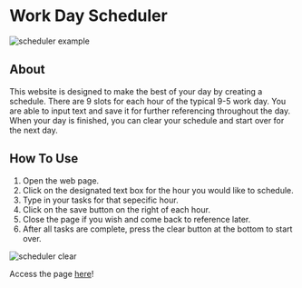 # Work Day Scheduler

![scheduler example](https://user-images.githubusercontent.com/82430185/125522749-c8b77a5a-0c1d-44b6-84cf-e26a9bfb89bc.PNG)

## About
This website is designed to make the best of your day by creating a schedule. There are 9 slots for each hour of the typical 9-5 work day. You are able to input text and save it for further referencing throughout the day. When your day is finished, you can clear your schedule and start over for the next day.

## How To Use
1. Open the web page.
2. Click on the designated text box for the hour you would like to schedule.
3. Type in your tasks for that sepecific hour.
4. Click on the save button on the right of each hour.
5. Close the page if you wish and come back to reference later.
6. After all tasks are complete, press the clear button at the bottom to start over.

![scheduler clear](https://user-images.githubusercontent.com/82430185/125522721-e23df440-9db7-4db2-8024-703f05302e9b.PNG)

Access the page [here](https://kirafaye99.github.io/Work-Day-Scheduler/)!
